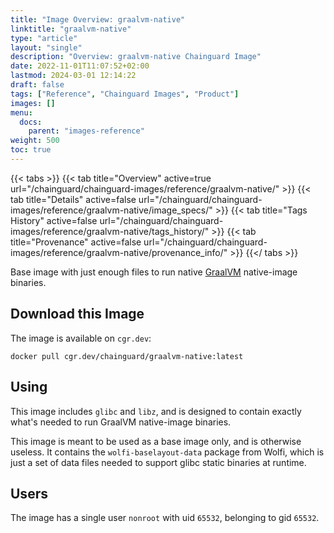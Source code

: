 ```yaml
---
title: "Image Overview: graalvm-native"
linktitle: "graalvm-native"
type: "article"
layout: "single"
description: "Overview: graalvm-native Chainguard Image"
date: 2022-11-01T11:07:52+02:00
lastmod: 2024-03-01 12:14:22
draft: false
tags: ["Reference", "Chainguard Images", "Product"]
images: []
menu: 
  docs: 
    parent: "images-reference"
weight: 500
toc: true
---
```


{{< tabs >}}
{{< tab title="Overview" active=true url="/chainguard/chainguard-images/reference/graalvm-native/" >}}
{{< tab title="Details" active=false url="/chainguard/chainguard-images/reference/graalvm-native/image_specs/" >}}
{{< tab title="Tags History" active=false url="/chainguard/chainguard-images/reference/graalvm-native/tags_history/" >}}
{{< tab title="Provenance" active=false url="/chainguard/chainguard-images/reference/graalvm-native/provenance_info/" >}}
{{</ tabs >}}



<!--overview:start-->
Base image with just enough files to run native [GraalVM](https://www.graalvm.org/) native-image binaries.
<!--overview:end-->

<!--getting:start-->
## Download this Image
The image is available on `cgr.dev`:

```
docker pull cgr.dev/chainguard/graalvm-native:latest
```
<!--getting:end-->

<!--body:start-->
## Using


This image includes `glibc` and `libz`, and is designed to contain exactly what's needed to run GraalVM native-image binaries.

This image is meant to be used as a base image only, and is otherwise useless.  It contains the `wolfi-baselayout-data` package from Wolfi, which is just a set of data files needed to support glibc static binaries at runtime.

## Users

The image has a single user `nonroot` with uid `65532`, belonging to gid `65532`.
<!--body:end-->


